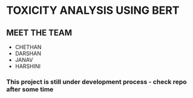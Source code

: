 # TOXICITY ANALYSIS USING BERT 

## MEET THE TEAM 
- CHETHAN 
- DARSHAN 
- JANAV 
- HARSHINI

### This project is still under development process - check repo after some time 
